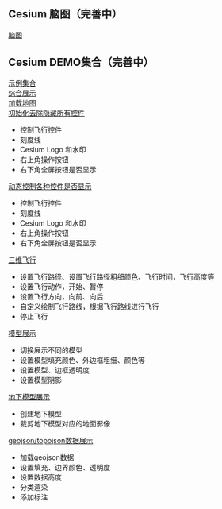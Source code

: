 ## Cesium 脑图（完善中）
[脑图](http://naotu.baidu.com/file/1bb0734b72b6f7efb888a93a2cb642ce)  

## Cesium DEMO集合（完善中）

[示例集合](https://songliuchen.github.io/cesium)  
[综合展示](https://songliuchen.github.io/cesium/main.html)  
[加载地图](https://songliuchen.github.io/cesium/base/load_cesium.html)    
[初始化去除隐藏所有控件](https://songliuchen.github.io/cesium/base/load_cesium2.html) 
- 控制飞行控件  
- 刻度线  
- Cesium Logo 和水印  
- 右上角操作按钮  
- 右下角全屏按钮是否显示  

[动态控制各种控件是否显示](https://songliuchen.github.io/cesium/base/load_cesium3.html)
- 控制飞行控件  
- 刻度线  
- Cesium Logo 和水印  
- 右上角操作按钮  
- 右下角全屏按钮是否显示

[三维飞行](https://songliuchen.github.io/cesium/fly/fly.html)  
- 设置飞行路径、设置飞行路径粗细颜色、飞行时间，飞行高度等    
- 设置飞行动作，开始、暂停  
- 设置飞行方向，向前、向后  
- 自定义绘制飞行路线，根据飞行路线进行飞行  
- 停止飞行  

[模型展示](https://songliuchen.github.io/cesium/model/show.html)  
- 切换展示不同的模型  
- 设置模型填充颜色、外边框粗细、颜色等
- 设置模型、边框透明度    
- 设置模型阴影    

[地下模型展示](https://songliuchen.github.io/cesium/model/show_underline.html)  
- 创建地下模型  
- 裁剪地下模型对应的地面影像 

[geojson/topojson数据展示](https://songliuchen.github.io/cesium/datasource/geojson.html)  
- 加载geojson数据  
- 设置填充、边界颜色、透明度
- 设置数据高度
- 分类渲染
- 添加标注